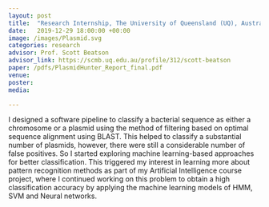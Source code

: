 ```yaml
---
layout: post
title:  "Research Internship, The University of Queensland (UQ), Australia, Winter 2013"
date:   2019-12-29 18:00:00 +00:00
image: /images/Plasmid.svg
categories: research
advisor: Prof. Scott Beatson
advisor_link: https://scmb.uq.edu.au/profile/312/scott-beatson
paper: /pdfs/PlasmidHunter_Report_final.pdf
venue: 
poster: 
media: 

---
```

I designed a software pipeline to classify a bacterial sequence as either a chromosome or a plasmid using the method of filtering based on optimal sequence alignment using BLAST. This helped to classify a substantial number of plasmids, however, there were still a considerable number of false positives. So I started exploring machine learning-based approaches for better classification. This triggered my interest in learning more about pattern recognition methods as part of my Artificial Intelligence course project, where I continued working on this problem to obtain a high classification accuracy by applying the machine learning models of HMM, SVM and Neural networks.
